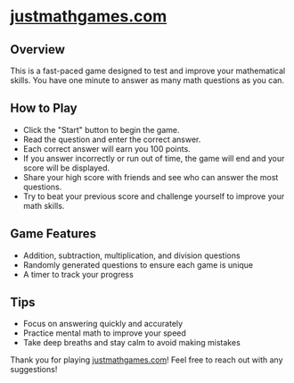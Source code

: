 # [justmathgames.com](https://justmathgames.com/)

## Overview

This is a fast-paced game designed to test and improve your mathematical skills. You have one minute to answer as many math questions as you can.

## How to Play

- Click the "Start" button to begin the game.
- Read the question and enter the correct answer.
- Each correct answer will earn you 100 points.
- If you answer incorrectly or run out of time, the game will end and your score will be displayed.
- Share your high score with friends and see who can answer the most questions.
- Try to beat your previous score and challenge yourself to improve your math skills.

## Game Features

- Addition, subtraction, multiplication, and division questions
- Randomly generated questions to ensure each game is unique
- A timer to track your progress

## Tips

- Focus on answering quickly and accurately
- Practice mental math to improve your speed
- Take deep breaths and stay calm to avoid making mistakes

Thank you for playing [justmathgames.com](https://justmathgames.com/)! Feel free to reach out with any suggestions!
